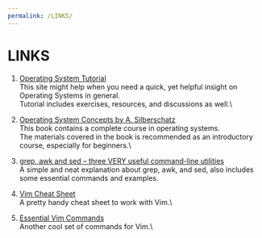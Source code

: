 ```yaml
---
permalink: /LINKS/
---
```


# LINKS
1. [Operating System Tutorial](https://www.tutorialspoint.com/operating_system/index.htm)\
This site might help when you need a quick, yet helpful insight on Operating Systems in general.\
Tutorial includes exercises, resources, and discussions as well.\

2. [Operating System Concepts by A. Silberschatz](https://www.os-book.com/OS10/)\
This book contains a complete course in operating systems.\
The materials covered in the book is recommended as an introductory course, especially for beginners.\

3. [grep, awk and sed – three VERY useful command-line utilities](https://www-users.york.ac.uk/~mijp1/teaching/2nd_year_Comp_Lab/guides/grep_awk_sed.pdf)\
A simple and neat explanation about grep, awk, and sed, also includes some essential commands and examples.

4. [Vim Cheat Sheet](https://vim.rtorr.com/)\
A pretty handy cheat sheet to work with Vim.\

5. [Essential Vim Commands](https://catswhocode.com/vim-commands/)\
Another cool set of commands for Vim.\

